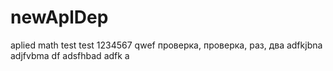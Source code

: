 # newAplDep
aplied math
test
test 1234567 qwef
проверка, проверка, раз, два
adfkjbna  adjfvbma df adsfhbad adfk a 
